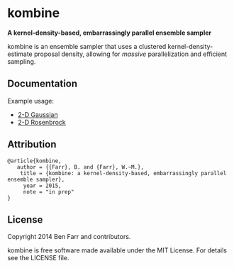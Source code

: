 # kombine

**A kernel-density-based, embarrassingly parallel ensemble sampler**

kombine is an ensemble sampler that uses a clustered
kernel-density-estimate proposal density, allowing for *massive*
parallelization and efficient sampling.

## Documentation

Example usage:

 * [2-D Gaussian](http://nbviewer.ipython.org/github/bfarr/kombine/blob/master/examples/2D_gaussian.ipynb)
 * [2-D Rosenbrock](http://nbviewer.ipython.org/github/bfarr/kombine/blob/master/examples/rosenbrock.ipynb)


## Attribution
```
@article{kombine,
   author = {{Farr}, B. and {Farr}, W.~M.},
    title = {kombine: a kernel-density-based, embarrassingly parallel ensemble sampler},
     year = 2015,
     note = "in prep"
}
```

## License

Copyright 2014 Ben Farr and contributors.

kombine is free software made available under the MIT License. For details see the LICENSE file.
